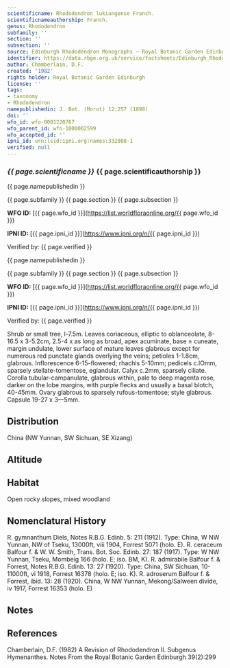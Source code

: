 ```yaml
---
scientificname: Rhododendron lukiangense Franch.
scientificnameauthorship: Franch.
genus: Rhododendron
subfamily: ''
section: ''
subsection: ''
source: Edinburgh Rhododendron Monographs – Royal Botanic Garden Edinburgh
identifier: https://data.rbge.org.uk/service/factsheets/Edinburgh_Rhododendron_Monographs.xhtml
author: Chamberlain, D.F.
created: '1982'
rights holder: Royal Botanic Garden Edinburgh
license: ''
tags:
- taxonomy
- Rhododendron
namepublishedin: J. Bot. (Morot) 12:257 (1898)
doi: ''
wfo_id: wfo-0001220767
wfo_parent_id: wfo-1000002599
wfo_accepted_id: ''
ipni_id: urn:lsid:ipni.org:names:332808-1
verified: null
---
```

### _{{ page.scientificname }}_ {{ page.scientificauthorship }}
 {{ page.namepublishedin }}

{{ page.subfamily }} {{ page.section }} {{ page.subsection }}

**WFO ID:** [{{ page.wfo_id }}](https://list.worldfloraonline.org/{{ page.wfo_id }})

**IPNI ID:** [{{ page.ipni_id }}](https://www.ipni.org/n/{{ page.ipni_id }})

Verified by: {{ page.verified }}

 {{ page.namepublishedin }}

{{ page.subfamily }} {{ page.section }} {{ page.subsection }}

**WFO ID:** [{{ page.wfo_id }}](https://list.worldfloraonline.org/{{ page.wfo_id }})

**IPNI ID:** [{{ page.ipni_id }}](https://www.ipni.org/n/{{ page.ipni_id }})

Verified by: {{ page.verified }}



Shrub or small tree, l-7.5m. Leaves coriaceous, elliptic to oblanceolate, 8-16.5 x 3-5.2cm, 2.5-4 x as long as broad, apex acuminate, base ± cuneate, margin undulate, lower surface of mature leaves glabrous except for numerous red punctate glands overlying the veins; petioles 1-1.8cm, glabrous. Inflorescence 6-15-flowered; rhachis 5-10mm; pedicels c.lOmm, sparsely stellate-tomentose, eglandular. Calyx c.2mm, sparsely ciliate. Corolla tubular-campanulate, glabrous within, pale to deep magenta rose, darker on the lobe margins, with purple flecks and usually a basal blotch, 40-45mm. Ovary glabrous to sparsely rufous-tomentose; style glabrous. Capsule 19-27 x 3—5mm.

## Distribution
China (NW Yunnan, SW Sichuan, SE Xizang)

## Altitude


## Habitat
Open rocky slopes, mixed woodland

## Nomenclatural History
R. gymnanthum Diels, Notes R.B.G. Edinb. 5: 211 (1912). Type: China, W NW Yunnan, NW of Tseku, 13000ft, viii 1904, Forrest 5071 (holo. E). R. ceraceum Balfour f. & W. W. Smith, Trans. Bot. Soc. Edinb. 27: 187 (1917). Type: W NW Yunnan, Tseku, Mombeig 166 (holo. E; iso. BM, K). R. admirabile Balfour f. & Forrest, Notes R.B.G. Edinb. 13: 27 (1920). Type: China, SW Sichuan, 10-11000ft, vi 1918, Forrest 16378 (holo. E; iso. K). R. adroserum Balfour f. & Forrest, ibid. 13: 28 (1920). China, W NW Yunnan, Mekong/Salween divide, iv 1917, Forrest 16353 (holo. E)
                       
## Notes


## References

Chamberlain, D.F. (1982) A Revision of Rhododendron II. Subgenus Hymenanthes. Notes From the Royal Botanic Garden Edinburgh 39(2):299
